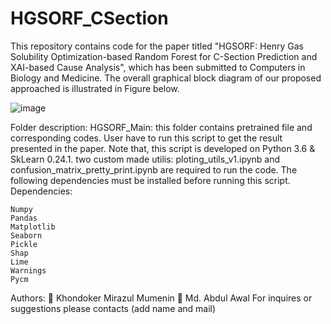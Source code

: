 # HGSORF_CSection
This repository contains code for the paper titled "HGSORF: Henry Gas Solubility Optimization-based Random Forest for C-Section Prediction and XAI-based Cause Analysis", which has been submitted to Computers in Biology and Medicine. The overall graphical block diagram of our proposed approached is illustrated in Figure below.
  

![image](https://user-images.githubusercontent.com/81968951/151330847-d32c0432-afba-474e-8f64-525ddef253c4.png)

Folder description:
HGSORF_Main: this folder contains pretrained file and corresponding codes. User have to run this script to get the result presented in the paper. Note that, this script is developed on Python 3.6 & SkLearn 0.24.1. two custom made utilis: ploting_utils_v1.ipynb and confusion_matrix_pretty_print.ipynb are required to run the code. The following dependencies must be installed before running this script.
Dependencies:
```
Numpy
Pandas 
Matplotlib
Seaborn
Pickle
Shap
Lime
Warnings
Pycm
```


 Authors:
	Khondoker Mirazul Mumenin
	Md. Abdul Awal
For inquires or suggestions please contacts (add name and mail) 
